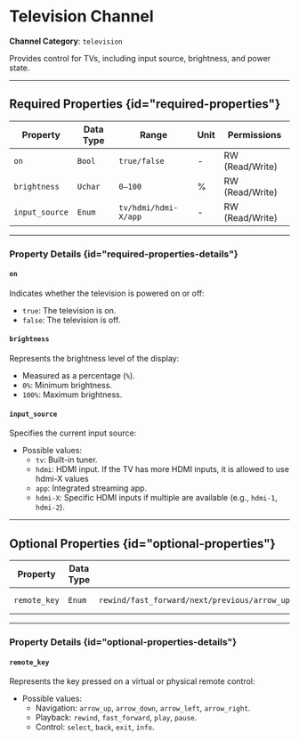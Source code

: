 # Television Channel

**Channel Category**: `television`

Provides control for TVs, including input source, brightness, and power state.

---

## Required Properties {id="required-properties"}

| **Property**   | **Data Type** | **Range**            | **Unit** | **Permissions** |
|----------------|---------------|----------------------|----------|-----------------|
| `on`           | `Bool`        | `true/false`         | -        | RW (Read/Write) |
| `brightness`   | `Uchar`       | `0–100`              | %        | RW (Read/Write) |
| `input_source` | `Enum`        | `tv/hdmi/hdmi-X/app` | -        | RW (Read/Write) |

---

### Property Details {id="required-properties-details"}

#### `on`

Indicates whether the television is powered on or off:

- `true`: The television is on.
- `false`: The television is off.

#### `brightness`

Represents the brightness level of the display:

- Measured as a percentage (`%`).
- `0%`: Minimum brightness.
- `100%`: Maximum brightness.

#### `input_source`

Specifies the current input source:

- Possible values:
    - `tv`: Built-in tuner.
    - `hdmi`: HDMI input. If the TV has more HDMI inputs, it is allowed to use hdmi-X values
    - `app`: Integrated streaming app.
    - `hdmi-X`: Specific HDMI inputs if multiple are available (e.g., `hdmi-1`, `hdmi-2`).

---

## Optional Properties {id="optional-properties"}

| **Property**     | **Data Type** | **Range**                                                                                                       | **Unit** | **Permissions** |
|------------------|---------------|-----------------------------------------------------------------------------------------------------------------|----------|-----------------|
| `remote_key`     | `Enum`        | `rewind/fast_forward/next/previous/arrow_up/arrow_down/arrow_left/arrow_right/select/back/exit/info/play/pause` | -        | RW (Read/Write) |

---

### Property Details {id="optional-properties-details"}

#### `remote_key`

Represents the key pressed on a virtual or physical remote control:

- Possible values:
    - Navigation: `arrow_up`, `arrow_down`, `arrow_left`, `arrow_right`.
    - Playback: `rewind`, `fast_forward`, `play`, `pause`.
    - Control: `select`, `back`, `exit`, `info`.
